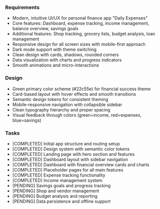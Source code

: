 ### Requirements
- Modern, intuitive UI/UX for personal finance app "Daily Expenses"
- Core features: Dashboard, expense tracking, income management, balance overview, savings goals
- Additional features: Shop tracking, grocery lists, budget analysis, loan management
- Responsive design for all screen sizes with mobile-first approach
- Dark mode support with theme switching
- Clean design with cards, shadows, rounded corners
- Data visualization with charts and progress indicators
- Smooth animations and micro-interactions

### Design
- Green primary color scheme (#22c55e) for financial success theme
- Card-based layout with hover effects and smooth transitions
- Semantic design tokens for consistent theming
- Mobile-responsive navigation with collapsible sidebar
- Clean typography hierarchy and proper spacing
- Visual feedback through colors (green=income, red=expenses, blue=savings)

### Tasks
- [COMPLETED] Initial app structure and routing setup
- [COMPLETED] Design system with semantic color tokens
- [COMPLETED] Landing page with hero section and features
- [COMPLETED] Dashboard layout with sidebar navigation
- [COMPLETED] Dashboard with financial overview cards and charts
- [COMPLETED] Placeholder pages for all main features
- [COMPLETED] Expense tracking functionality
- [COMPLETED] Income management system
- [PENDING] Savings goals and progress tracking
- [PENDING] Shop and vendor management
- [PENDING] Budget analysis and reporting
- [PENDING] Data persistence and offline support

